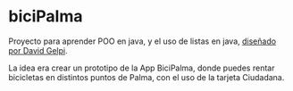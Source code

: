 # biciPalma

Proyecto para aprender POO en java, y el uso de listas en java, [diseñado por David Gelpi](https://github.com/dfleta/bicipalma).

La idea era crear un prototipo de la App BiciPalma, donde puedes rentar bicicletas en distintos puntos de Palma, con el uso de la tarjeta Ciudadana.
